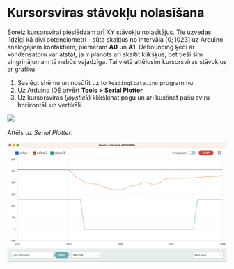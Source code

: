 # Kursorsviras stāvokļu nolasīšana

Šoreiz kursorsvirai pieslēdzam arī XY stāvokļu nolasītājus. 
Tie uzvedas līdzīgi kā divi potenciometri - sūta skaitļus 
no intervāla $[0; 1023]$ uz Arduino analogajiem kontaktiem, 
piemēram **A0** un **A1**. 
Debouncing ķēdi ar kondensatoru var atstāt, ja ir plānots
arī skaitīt klikšķus, bet tieši šim vingrinājumam tā nebūs vajadzīga. 
Tai vietā attēlosim kursorsviras stāvokļus ar grafiku. 

1. Saslēgt shēmu un nosūtīt uz to ``ReadingState.ino`` programmu. 
2. Uz Arduino IDE atvērt **Tools > Serial Plotter**
3. Uz kursorsviras (*joystick*) klikšķināt pogu un arī kustināt 
   pašu sviru horizontāli un vertikāli. 

![](ReadingState_bb.pn)

Attēls uz *Serial Plotter*: 

![](SerialPlotter.png)